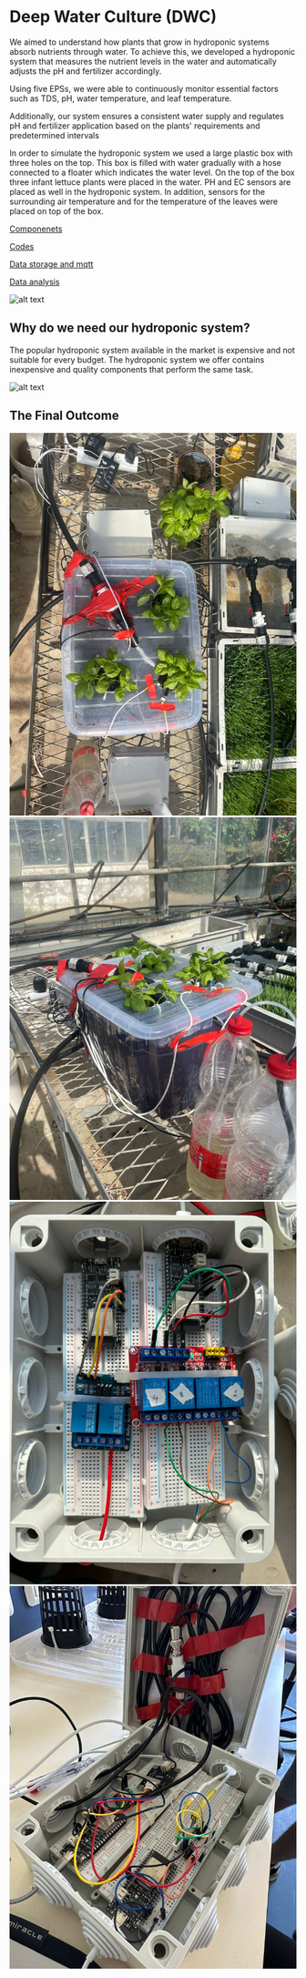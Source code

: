 # Deep Water Culture (DWC)
We aimed to understand how plants that grow in hydroponic systems absorb nutrients through water. To achieve this, we developed a hydroponic system that measures the nutrient levels in the water and automatically adjusts the pH and fertilizer accordingly.

Using five EPSs, we were able to continuously monitor essential factors such as TDS, pH, water temperature, and leaf temperature.

Additionally, our system ensures a consistent water supply and regulates pH and fertilizer application based on the plants' requirements and predetermined intervals

In order to simulate the hydroponic system we used a large plastic box with three holes on the top. This box is filled with water gradually with a hose connected to a floater which indicates the water level. On the top of the box three infant lettuce plants were placed in the water. PH and EC sensors are placed as well in the hydroponic system. In addition, sensors for the surrounding air temperature and for the temperature of the leaves were placed on top of the box. 

[Componenets](Components.md)

[Codes](Codes)

[Data storage and mqtt](Thingspeak+Mqtt)

[Data analysis](Data_analysis)

![alt text](https://github.com/OdedHol/agrotech/blob/main/WhatsApp%20Image%202023-06-28%20at%2012.34.05.jpeg=100X100)

## Why do we need our hydroponic system?

The popular hydroponic system available in the market is expensive and not suitable for every budget. The hydroponic system we offer contains inexpensive and quality components that perform the same task.

![alt text](https://github.com/OdedHol/agrotech/blob/main/image.png)

## The Final Outcome
![alt text](https://github.com/OdedHol/agrotech/blob/main/WhatsApp%20Image%202023-06-28%20at%2017.14.26%20(1).jpeg)
![alt text](https://github.com/OdedHol/agrotech/blob/main/WhatsApp%20Image%202023-06-28%20at%2017.14.26.jpeg)
![alt text](https://github.com/OdedHol/agrotech/blob/main/WhatsApp%20Image%202023-06-28%20at%2012.34.10.jpeg)
![alt text](https://github.com/OdedHol/agrotech/blob/main/WhatsApp%20Image%202023-06-28%20at%2012.34.10%20(2).jpeg)



